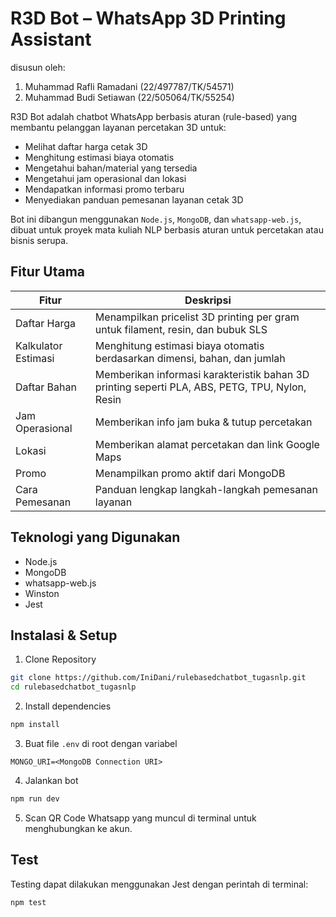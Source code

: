 # R3D Bot – WhatsApp 3D Printing Assistant
disusun oleh:
1. Muhammad Rafli Ramadani (22/497787/TK/54571)
2. Muhammad Budi Setiawan (22/505064/TK/55254)

R3D Bot adalah chatbot WhatsApp berbasis aturan (rule-based) yang membantu pelanggan layanan percetakan 3D untuk:
- Melihat daftar harga cetak 3D
- Menghitung estimasi biaya otomatis
- Mengetahui bahan/material yang tersedia
- Mengetahui jam operasional dan lokasi
- Mendapatkan informasi promo terbaru
- Menyediakan panduan pemesanan layanan cetak 3D

Bot ini dibangun menggunakan `Node.js`, `MongoDB`, dan `whatsapp-web.js`, dibuat untuk proyek mata kuliah NLP berbasis aturan untuk percetakan atau bisnis serupa.

## Fitur Utama
| Fitur | Deskripsi |
| -- | --- |
| Daftar Harga | Menampilkan pricelist 3D printing per gram untuk filament, resin, dan bubuk SLS |
| Kalkulator Estimasi | Menghitung estimasi biaya otomatis berdasarkan dimensi, bahan, dan jumlah |
| Daftar Bahan | Memberikan informasi karakteristik bahan 3D printing seperti PLA, ABS, PETG, TPU, Nylon, Resin |
| Jam Operasional | Memberikan info jam buka & tutup percetakan |
| Lokasi | Memberikan alamat percetakan dan link Google Maps |
| Promo | Menampilkan promo aktif dari MongoDB |
| Cara Pemesanan | Panduan lengkap langkah-langkah pemesanan layanan |

## Teknologi yang Digunakan
- Node.js
- MongoDB
- whatsapp-web.js
- Winston
- Jest

## Instalasi & Setup
1. Clone Repository
```bash
git clone https://github.com/IniDani/rulebasedchatbot_tugasnlp.git
cd rulebasedchatbot_tugasnlp
```
2. Install dependencies
```bash
npm install
```
3. Buat file `.env` di root dengan variabel
```
MONGO_URI=<MongoDB Connection URI>
```

4. Jalankan bot
```bash
npm run dev
```

5. Scan QR Code Whatsapp yang muncul di terminal untuk menghubungkan ke akun.

## Test
Testing dapat dilakukan menggunakan Jest dengan perintah di terminal:
```bash
npm test
```
